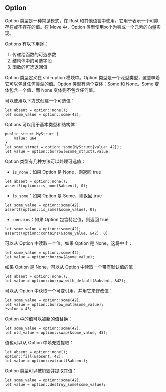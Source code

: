 ## Option

Option 类型是一种常见模式，在 Rust 和其他语言中使用。它用于表示一个可能存在或不存在的值。在 Move 中，Option 类型使用大小为零或一个元素的向量实现。

Options 有以下用途：
1. 传递给函数的可选参数
2. 结构体中的可选字段
3. 函数的可选返回值

Option 类型定义在 std::option 模块中。Option 类型是一个泛型类型，这意味着它可以包含任何类型的值。Option 类型有两个变体：Some 和 None。Some 变体包含一个值，而 None 变体则不包含任何值。

可以使用以下方式创建一个可选值：
```move
let absent = option::none();
let some_value = option::some(42);
```
Options 可以用于基本类型和结构体：
```move
public struct MyStruct {
    value: u64
}
let some_struct = option::some(MyStruct{value: 42});
let value = option::borrow(&some_struct).value;
```
Option 类型有几种方法可以处理可选值：
- `is_none`：如果 Option 是 None，则返回 true
```move
let absent = option::none();
assert!(option::is_none(&absent), 0);
```
- `is_some`：如果 Option 是 Some，则返回 true
```move
let some_value = option::some(42);
assert!(option::is_some(&some_value), 0);
```
- `contains`：如果 Option 包含特定值，则返回 true
```move
let some_value = option::some(42);
assert!(option::contains(&some_value, &42), 0);
```
可以从 Option 中读取一个值。如果 Option 是 None，这将中止：
```move
let some_value = option::some(42);
let value = option::borrow(&some_value);
```
如果 Option 是 None，可以从 Option 中读取一个带有默认值的值：
```move
let absent = option::none();
let value = option::borrow_with_default(&absent, &42);
```
可以从 Option 中获取一个可变引用，并用它来修改值：
```move
let some_value = option::some(42);
let value = option::borrow_mut(&some_value);
*value = 43;
```
Option 中的值可以被新的值替换：
```move
let some_value = option::some(42);
let old_value = option::swap(&some_value, 43);
```
值也可以从 Option 中填充或提取：
```move
let absent = option::none();
option::fill(&absent, 42);
let value = option::extract(&absent);
```
Option 类型可以被销毁并提取其值：
```move
let some_value = option::some(42);
let value = option::destroy_some(some_value);
```
